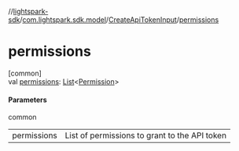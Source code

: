 //[lightspark-sdk](../../../index.md)/[com.lightspark.sdk.model](../index.md)/[CreateApiTokenInput](index.md)/[permissions](permissions.md)

# permissions

[common]\
val [permissions](permissions.md): [List](https://kotlinlang.org/api/latest/jvm/stdlib/kotlin.collections/-list/index.html)&lt;[Permission](../-permission/index.md)&gt;

#### Parameters

common

| | |
|---|---|
| permissions | List of permissions to grant to the API token |
